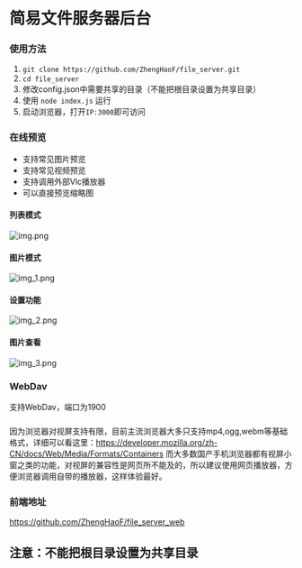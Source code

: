 # 简易文件服务器后台

### 使用方法
1. `git clone https://github.com/ZhengHaoF/file_server.git`
2. `cd file_server`
3. 修改config.json中需要共享的目录（不能把根目录设置为共享目录）
4. 使用 `node index.js` 运行
5. 启动浏览器，打开`IP:3000`即可访问

### 在线预览
- 支持常见图片预览
- 支持常见视频预览
- 支持调用外部Vlc播放器
- 可以直接预览缩略图

#### 列表模式
![img.png](img%2Fimg.jpg)
#### 图片模式
![img_1.png](img%2Fimg1.jpg)
#### 设置功能
![img_2.png](img%2Fimg2.jpg)
#### 图片查看
![img_3.png](img%2Fimg3.jpg)

### WebDav
支持WebDav，端口为1900

###
因为浏览器对视屏支持有限，目前主流浏览器大多只支持mp4,ogg,webm等基础格式，详细可以看这里：https://developer.mozilla.org/zh-CN/docs/Web/Media/Formats/Containers
而大多数国产手机浏览器都有视屏小窗之类的功能，对视屏的兼容性是网页所不能及的，所以建议使用网页播放器，方便浏览器调用自带的播放器，这样体验最好。


### 前端地址
https://github.com/ZhengHaoF/file_server_web

## 注意：不能把根目录设置为共享目录